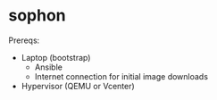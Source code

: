 # sophon

Prereqs:
- Laptop (bootstrap)
  - Ansible
  - Internet connection for initial image downloads
- Hypervisor (QEMU or Vcenter)
